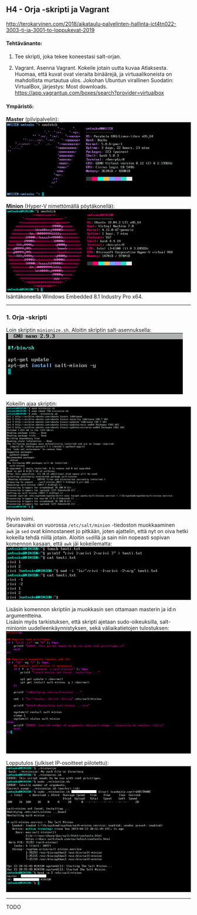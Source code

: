## H4 - Orja -skripti ja Vagrant

http://terokarvinen.com/2018/aikataulu-palvelinten-hallinta-ict4tn022-3003-ti-ja-3001-to-loppukevat-2019

#### Tehtävänanto:

1. Tee skripti, joka tekee koneestasi salt-orjan.

2. Vagrant. Asenna Vagrant. Kokeile jotain uutta kuvaa Atlaksesta. Huomaa, että kuvat ovat vieraita binäärejä, ja virtuaalikoneista on mahdollista murtautua ulos. Jokohan Ubuntun virallinen  Suodatin: VirtualBox, järjestys: Most downloads. https://app.vagrantup.com/boxes/search?provider=virtualbox

#### Ympäristö:

**Master** (pilvipalvelin):\
![neofetch-master](/assignments/H4/images/neofetch-master.png)

**Minion** (Hyper-V nimettömällä pöytäkonellä):\
![neofetch-minion](/assignments/H4/images/neofetch-minion.png)
Isäntäkoneella Windows Embedded 8.1 Industry Pro x64.

---

### 1. Orja -skripti

Loin skriptin `minionize.sh`. Aloitin skriptin salt-asennuksella:\
![script-install](/assignments/H4/images/script-install.png)

Kokeilin ajaa skriptin:
![run-install](/assignments/H4/images/run-install.png)

Hyvin toimi.\
Seuraavaksi on vuorossa `/etc/salt/minion` -tiedoston muokkaaminen\
`awk` ja `sed` ovat kiinnostaneet jo pitkään, joten ajattelin, että nyt on oiva hetki kokeilla tehdä niillä jotain. Aloitin `sed`illä ja sain niin nopeasti sopivan komennon kasaan, että `awk` jäi kokeilematta:\
![sed](/assignments/H4/images/sed.png)

Lisäsin komennon skriptiin ja muokkasin sen ottamaan masterin ja id:n argumentteina.\
Lisäsin myös tarkistuksen, että skripti ajetaan sudo-oikeuksilla, salt-minionin uudelleenkäynnistyksen, sekä väliaikatietojen tulostuksen:
![script-finished](/assignments/H4/images/script-finished.png)

Lopputulos (julkiset IP-osoitteet piilotettu):\
![results](/assignments/H4/images/results.png)

---

TODO
